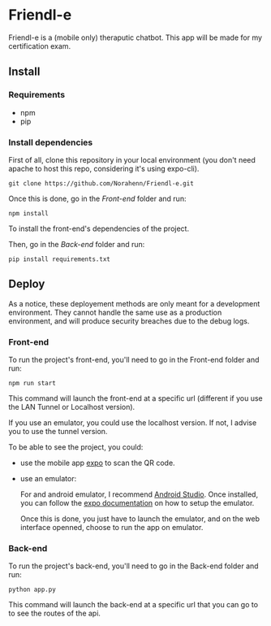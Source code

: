 # Friendl-e
Friendl-e is a (mobile only) theraputic chatbot. This app will be made for my certification exam.

## Install

### Requirements

* npm
* pip

### Install dependencies

First of all, clone this repository in your local environment (you don't need apache to host this repo, considering it's using expo-cli).

`git clone https://github.com/Norahenn/Friendl-e.git`

Once this is done, go in the *Front-end* folder and run:

`npm install`

To install the front-end's dependencies of the project.

Then,  go in the *Back-end* folder and run:

`pip install requirements.txt`

## Deploy

As a notice, these deployement methods are only meant for a development environment. They cannot handle the same use as a production environment, and will produce security breaches due to the debug logs.

### Front-end

To run the project's front-end, you'll need to go in the Front-end folder and run:

`npm run start`

This command will launch the front-end at a specific url (different if you use the LAN Tunnel or Localhost version).

If you use an emulator, you could use the localhost version. If not, I advise you to use the tunnel version.

To be able to see the project, you could:
* use the mobile app [expo](https://expo.io/) to scan the QR code.
* use an emulator:
  
  For and android emulator, I recommend [Android Studio](https://developer.android.com/studio).
  Once installed, you can follow the [expo documentation](https://docs.expo.io/versions/latest/workflow/android-studio-emulator/) on how to setup the emulator.

  Once this is done, you just have to launch the emulator, and on the web interface openned, choose to run the app on emulator.

### Back-end

To run the project's back-end, you'll need to go in the Back-end folder and run:

`python app.py`

This command will launch the back-end at a specific url that you can go to to see the routes of the api.